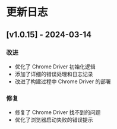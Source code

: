# 更新日志

## [v1.0.15] - 2024-03-14

### 改进
- 优化了 Chrome Driver 初始化逻辑
- 添加了详细的错误处理和日志记录
- 改进了构建过程中 Chrome Driver 的部署

### 修复
- 修复了 Chrome Driver 找不到的问题
- 优化了浏览器启动失败的错误提示 
